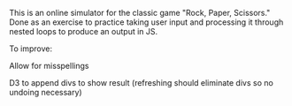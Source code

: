 This is an online simulator for the classic game "Rock, Paper, Scissors." Done as an exercise to practice taking user input and processing it through nested loops to produce an output in JS.

To improve: 

  Allow for misspellings
  
  D3 to append divs to show result (refreshing should eliminate divs so no undoing necessary)

